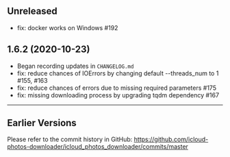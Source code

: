 ## Unreleased

- fix: docker works on Windows #192

## 1.6.2 (2020-10-23)

- Began recording updates in `CHANGELOG.md`
- fix: reduce chances of IOErrors by changing default --threads_num to 1 #155, #163
- fix: reduce chances of errors due to missing required parameters #175
- fix: missing downloading process by upgrading tqdm dependency #167

--------------------------------------------

## Earlier Versions

Please refer to the commit history in GitHub: 
https://github.com/icloud-photos-downloader/icloud_photos_downloader/commits/master
